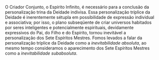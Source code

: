 O Criador Conjunto, o Espírito Infinito, é necessário para a conclusão da personalização trina da Deidade indivisa. Essa personalização tríplice da Deidade é inerentemente sétupla em possibilidade de expressão individual e associativa; por isso, o plano subseqüente de criar universos habitados por seres inteligentes e potencialmente espirituais, devidamente expressivos do Pai, do Filho e do Espírito, tornou inevitável a personalização dos Sete Espíritos Mestres. Fomos levados a falar da personalização tríplice da Deidade como a *inevitabilidade absoluta*, ao mesmo tempo consideramos o aparecimento dos Sete Espíritos Mestres como a *inevitabilidade subabsoluta*.
